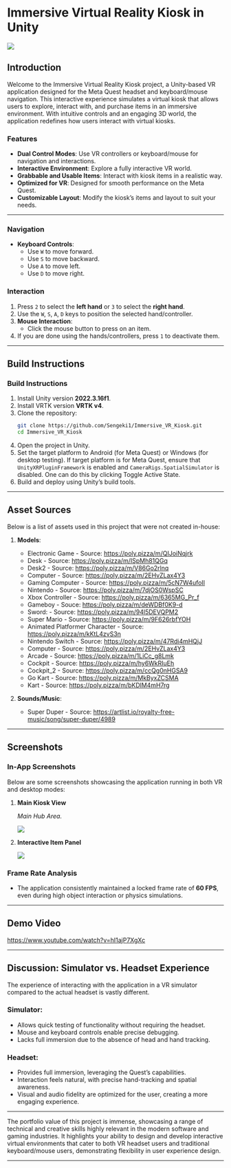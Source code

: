 # Immersive Virtual Reality Kiosk in Unity

<img src="https://github.com/user-attachments/assets/2e2fa7d8-ecb2-46e3-be8d-718bb29e8fd0" align="center">

## Introduction

Welcome to the Immersive Virtual Reality Kiosk project, a Unity-based VR application designed for the Meta Quest headset and keyboard/mouse navigation. This interactive experience simulates a virtual kiosk that allows users to explore, interact with, and purchase items in an immersive environment. With intuitive controls and an engaging 3D world, the application redefines how users interact with virtual kiosks.

### Features

- **Dual Control Modes**: Use VR controllers or keyboard/mouse for navigation and interactions.
- **Interactive Environment**: Explore a fully interactive VR world.
- **Grabbable and Usable Items**: Interact with kiosk items in a realistic way.
- **Optimized for VR**: Designed for smooth performance on the Meta Quest.
- **Customizable Layout**: Modify the kiosk’s items and layout to suit your needs.

---

### Navigation

- **Keyboard Controls**:
  - Use `W` to move forward.
  - Use `S` to move backward.
  - Use `A` to move left.
  - Use `D` to move right.

### Interaction

1. Press `2` to select the **left hand** or `3` to select the **right hand**.
2. Use the `W`, `S`, `A`, `D` keys to position the selected hand/controller.
3. **Mouse Interaction**:
   - Click the mouse button to press on an item.
4. If you are done using the hands/controllers, press `1` to deactivate them.

---

## Build Instructions

### Build Instructions

1. Install Unity version **2022.3.16f1**.
2. Install VRTK version **VRTK v4**.
3. Clone the repository:  
   ```bash
   git clone https://github.com/Sengeki1/Immersive_VR_Kiosk.git
   cd Immersive_VR_Kiosk
   ```
4. Open the project in Unity.
5. Set the target platform to Android (for Meta Quest) or Windows (for desktop testing). If target platform is for Meta Quest, ensure that ``UnityXRPluginFramework`` is enabled and ``CameraRigs.SpatialSimulator`` is disabled. One can do this by clicking Toggle Active State.
6. Build and deploy using Unity’s build tools.

---

## Asset Sources

Below is a list of assets used in this project that were not created in-house:

1. **Models**:
   
   - Electronic Game - Source: <https://poly.pizza/m/QIJoiNqjrk>
   - Desk - Source: <https://poly.pizza/m/ISpMh81QGq>
   - Desk2 - Source: <https://poly.pizza/m/V86Go2rlnq>
   - Computer - Source: <https://poly.pizza/m/2EHvZLax4Y3>
   - Gaming Computer - Source: <https://poly.pizza/m/5cN7W4ufoII>
   - Nintendo - Source: <https://poly.pizza/m/7djOS0WspSC>
   - Xbox Controller - Source: <https://poly.pizza/m/6365MG_Pr_f>
   - Gameboy - Souce: <https://poly.pizza/m/deWDBf0K9-d>
   - Sword: - Source: <https://poly.pizza/m/94l5DEVQPM2>
   - Super Mario - Source: <https://poly.pizza/m/9F626rbfYOH>
   - Animated Platformer Character - Source: <https://poly.pizza/m/kKtL4zvS3n>
   - Nintendo Switch - Source: <https://poly.pizza/m/47Rdi4mHQjJ>
   - Computer - Source: <https://poly.pizza/m/2EHvZLax4Y3>
   - Arcade - Source: <https://poly.pizza/m/1LiCc_g8Lmk>
   - Cockpit - Source: <https://poly.pizza/m/hy6WkRIuEh>
   - Cockpit_2 - Source: <https://poly.pizza/m/ccQg0nHGSA9>
   - Go Kart - Source: <https://poly.pizza/m/MkByxZCSMA>
   - Kart - Source: <https://poly.pizza/m/bKDlM4mH7rg>
   
2. **Sounds/Music**:
   
   - Super Duper - Source: <https://artlist.io/royalty-free-music/song/super-duper/4989>

---

## Screenshots

### In-App Screenshots

Below are some screenshots showcasing the application running in both VR and desktop modes:

1. **Main Kiosk View**

   _Main Hub Area._
   
   <img src="https://github.com/user-attachments/assets/83c721b3-55b4-4152-b16c-b09fc3b46e0e" align="center">

2. **Interactive Item Panel**
   
   <img src="https://github.com/user-attachments/assets/5d50f4fb-875b-4ffe-96e2-db230242c485" align="center">

### Frame Rate Analysis

- The application consistently maintained a locked frame rate of **60 FPS**, even during high object interaction or physics simulations.

---

## Demo Video

<https://www.youtube.com/watch?v=hI1ajP7XgXc>

---

## Discussion: Simulator vs. Headset Experience

The experience of interacting with the application in a VR simulator compared to the actual headset is vastly different.  

### Simulator:

- Allows quick testing of functionality without requiring the headset.
- Mouse and keyboard controls enable precise debugging.
- Lacks full immersion due to the absence of head and hand tracking.

### Headset:

- Provides full immersion, leveraging the Quest’s capabilities.
- Interaction feels natural, with precise hand-tracking and spatial awareness.
- Visual and audio fidelity are optimized for the user, creating a more engaging experience.

---

The portfolio value of this project is immense, showcasing a range of technical and creative skills highly relevant in the modern software and gaming industries. It highlights your ability to design and develop interactive virtual environments that cater to both VR headset users and traditional keyboard/mouse users, demonstrating flexibility in user experience design.

---
